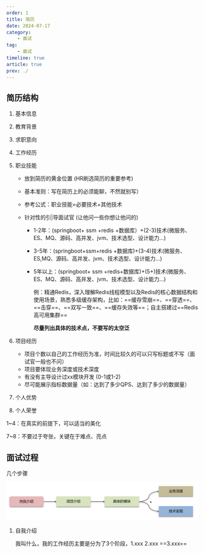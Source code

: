 ```yaml
---
order: 1
title: 简历
date: 2024-07-17
category: 
    - 面试
tag: 
    - 面试
timeline: true
article: true
prev: ./
---
```


## 简历结构

1. 基本信息

2. 教育背景

3. 求职意向

4. 工作经历

5. 职业技能

   - 放到简历的黄金位置 (HR刷选简历的重要参考)

   - 基本准则：写在简历上的必须能聊，不然就别写）

   - 参考公式：职业技能=必要技术+其他技术

   - 针对性的引|导面试官 (让他问一些你想让他问的)

     - 1-2年：(springboot+ ssm +redis +数据库）+(2-3)技术(微服务、ES、MQ、源码、高并发、jvm、技术选型、设计能力...)

     - 3-5年：(springboot+ssm+redis +数据库)+(3-4)技术(微服务、ES,MQ、源码、高并发、jvm、技术选型、设计能力...)

     - 5年以上：(springboot+ ssm +redis+数据库)+(5+)技术(微服务、ES、MQ、源码、高并发、jvm、技术选型、设计能力...)

       例：精通Redis，深入理解Redis线程模型以及Redis的核心数据结构和使用场景，熟悉多级缓存架构，比如：==缓存雪崩==、==穿透==、==击穿==、==双写一致==、==缓存失效等==；自主搭建过==Redis高可用集群==

       **尽量列出具体的技术点，不要写的太空泛**

6. 项目经历

   - 项目个数以自己的工作经历为准，时间比较久的可以只写标题或不写（面试官一般也不问）
   - 项目要体现业务深度或技术深度
   - 有没有主导设计过xx模块开发 (0-1或1-2)
   - 尽可能展示指标数据量（如：达到了多少QPS、达到了多少的数据量）

7. 个人优势
8. 个人荣誉

1~4：在真实的前提下，可以适当的美化

7~8：不要过于夸张，关键在于难点、亮点

## 面试过程

几个步骤

![](https://raw.githubusercontent.com/du-mozzie/PicGo/master/images/image-20240707182940924.png)

1. 自我介绍

   我叫什么，我的工作经历主要是分为了3个阶段，1.xxx 2.xxx ==3.xxx==